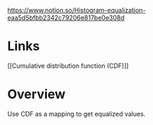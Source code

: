 
https://www.notion.so/Histogram-equalization-eaa5d5bfbb2342c79206e817be0e308d

# Links

[[Cumulative distribution function (CDF)]]

# Overview

Use CDF as a mapping to get equalized values.
